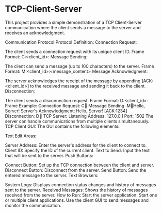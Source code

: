 # TCP-Client-Server

This project provides a simple demonstration of a TCP Client-Server communication where the client sends a message to the server and receives an acknowledgment.

Communication Protocol
Protocol Definition:
Connection Request:

The client sends a connection request with its unique client ID.
Frame Format: C:<client_id>:
Message Sending:

The client can send a message (up to 100 characters) to the server.
Frame Format: M:<client_id>:<message_content>
Message Acknowledgment:

The server acknowledges the receipt of the message by appending [ACK:<client_id>] to the received message and sending it back to the client.
Disconnection:

The client sends a disconnection request.
Frame Format: D:<client_id>:
Frame Example:
Connection Request: C:1234:
Message Sending: M:1234:Hello, Server!
Server's Acknowledgment: Hello, Server! [ACK:1234]
Disconnection: D:1234:
TCP Server:
Listening Address: 127.0.0.1
Port: 1502
The server can handle communications from multiple clients simultaneously.
TCP Client GUI:
The GUI contains the following elements:

Text Edit Areas:

Server Address: Enter the server's address for the client to connect to.
Client ID: Specify the ID of the current client.
Text to Send: Input the text that will be sent to the server.
Push Buttons:

Connect Button: Set up the TCP connection between the client and server.
Disconnect Button: Disconnect from the server.
Send Button: Send the entered message to the server.
Text Browsers:

System Logs: Displays connection status changes and history of messages sent to the server.
Received Messages: Shows the history of messages received from the server.
How to Run:
Start the server application.
Start one or multiple client applications.
Use the client GUI to send messages and monitor the communication.
